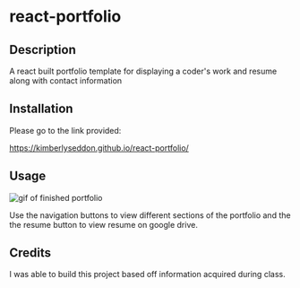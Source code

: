# react-portfolio

## Description 
A react built portfolio template for displaying a coder's work and resume along with contact information

## Installation
Please go to the link provided:

https://kimberlyseddon.github.io/react-portfolio/



## Usage
![gif of finished portfolio](src/images/react-profile.gif)

Use the navigation buttons to view different sections of the portfolio and the the resume button to view resume on google drive.

## Credits
I was able to build this project based off information acquired during class.